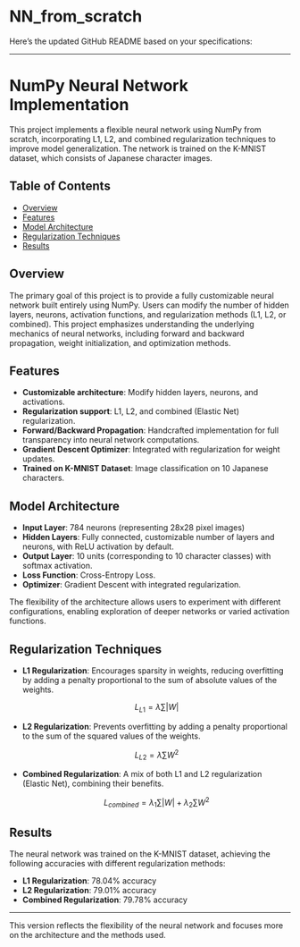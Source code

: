 # NN_from_scratch
 Here’s the updated GitHub README based on your specifications:

---

# NumPy Neural Network Implementation

This project implements a flexible neural network using NumPy from scratch, incorporating L1, L2, and combined regularization techniques to improve model generalization. The network is trained on the K-MNIST dataset, which consists of Japanese character images. 

## Table of Contents
- [Overview](#overview)
- [Features](#features)
- [Model Architecture](#model-architecture)
- [Regularization Techniques](#regularization-techniques)
- [Results](#results)

## Overview

The primary goal of this project is to provide a fully customizable neural network built entirely using NumPy. Users can modify the number of hidden layers, neurons, activation functions, and regularization methods (L1, L2, or combined). This project emphasizes understanding the underlying mechanics of neural networks, including forward and backward propagation, weight initialization, and optimization methods.

## Features

- **Customizable architecture**: Modify hidden layers, neurons, and activations.
- **Regularization support**: L1, L2, and combined (Elastic Net) regularization.
- **Forward/Backward Propagation**: Handcrafted implementation for full transparency into neural network computations.
- **Gradient Descent Optimizer**: Integrated with regularization for weight updates.
- **Trained on K-MNIST Dataset**: Image classification on 10 Japanese characters.

## Model Architecture

- **Input Layer**: 784 neurons (representing 28x28 pixel images)
- **Hidden Layers**: Fully connected, customizable number of layers and neurons, with ReLU activation by default.
- **Output Layer**: 10 units (corresponding to 10 character classes) with softmax activation.
- **Loss Function**: Cross-Entropy Loss.
- **Optimizer**: Gradient Descent with integrated regularization.

The flexibility of the architecture allows users to experiment with different configurations, enabling exploration of deeper networks or varied activation functions.

## Regularization Techniques

- **L1 Regularization**: Encourages sparsity in weights, reducing overfitting by adding a penalty proportional to the sum of absolute values of the weights.
  
  $$ L_{L1} = \lambda \sum |W| $$

- **L2 Regularization**: Prevents overfitting by adding a penalty proportional to the sum of the squared values of the weights.
  
  $$ L_{L2} = \lambda \sum W^2 $$

- **Combined Regularization**: A mix of both L1 and L2 regularization (Elastic Net), combining their benefits.
  
  $$ L_{combined} = \lambda_1 \sum |W| + \lambda_2 \sum W^2 $$

## Results

The neural network was trained on the K-MNIST dataset, achieving the following accuracies with different regularization methods:

- **L1 Regularization**: 78.04% accuracy
- **L2 Regularization**: 79.01% accuracy
- **Combined Regularization**: 79.78% accuracy

---

This version reflects the flexibility of the neural network and focuses more on the architecture and the methods used.
